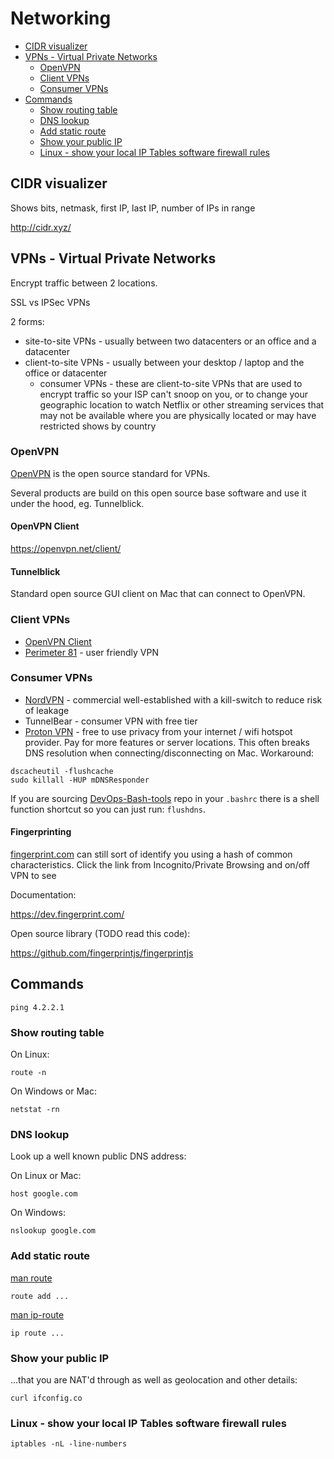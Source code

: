 # Networking

<!-- INDEX_START -->

- [CIDR visualizer](#cidr-visualizer)
- [VPNs - Virtual Private Networks](#vpns---virtual-private-networks)
  - [OpenVPN](#openvpn)
  - [Client VPNs](#client-vpns)
  - [Consumer VPNs](#consumer-vpns)
- [Commands](#commands)
  - [Show routing table](#show-routing-table)
  - [DNS lookup](#dns-lookup)
  - [Add static route](#add-static-route)
  - [Show your public IP](#show-your-public-ip)
  - [Linux - show your local IP Tables software firewall rules](#linux---show-your-local-ip-tables-software-firewall-rules)

<!-- INDEX_END -->

## CIDR visualizer

Shows bits, netmask, first IP, last IP, number of IPs in range

http://cidr.xyz/

## VPNs - Virtual Private Networks

Encrypt traffic between 2 locations.

SSL vs IPSec VPNs

2 forms:

- site-to-site VPNs - usually between two datacenters or an office and a datacenter
- client-to-site VPNs - usually between your desktop / laptop and the office or datacenter
  - consumer VPNs - these are client-to-site VPNs that are used to encrypt traffic so your ISP can't snoop on you, or to change your geographic location to watch Netflix or other streaming services that may not be available where you are physically located or may have restricted shows by country

### OpenVPN

[OpenVPN](https://openvpn.net/) is the open source standard for VPNs.

Several products are build on this open source base software and use it under the hood, eg. Tunnelblick.

#### OpenVPN Client

https://openvpn.net/client/

#### Tunnelblick

Standard open source GUI client on Mac that can connect to OpenVPN.

### Client VPNs

- [OpenVPN Client](https://openvpn.net/client/)
- [Perimeter 81](https://www.perimeter81.com/) - user friendly VPN

### Consumer VPNs

- [NordVPN](https://nordvpn.com/) - commercial well-established with a kill-switch to reduce risk of leakage
- TunnelBear - consumer VPN with free tier
- [Proton VPN](https://protonvpn.com/) - free to use privacy from your internet / wifi hotspot provider.
Pay for more features or server locations.
  This often breaks DNS resolution when connecting/disconnecting on Mac.
  Workaround:
```shell
dscacheutil -flushcache
sudo killall -HUP mDNSResponder
```
If you are sourcing [DevOps-Bash-tools](devops-bash-tools.md) repo in your `.bashrc` there is a shell function
shortcut so you can just run: `flushdns`.

#### Fingerprinting

[fingerprint.com](https://fingerprint.com/) can still sort of identify you using a hash of common characteristics.
Click the link from Incognito/Private Browsing and on/off VPN to see

Documentation:

https://dev.fingerprint.com/

Open source library (TODO read this code):

https://github.com/fingerprintjs/fingerprintjs

## Commands

```shell
ping 4.2.2.1
```

### Show routing table

On Linux:

```shell
route -n
```

On Windows or Mac:

```shell
netstat -rn
```

### DNS lookup

Look up a well known public DNS address:

On Linux or Mac:

```shell
host google.com
```

On Windows:

```shell
nslookup google.com
```

### Add static route

[man route](https://linux.die.net/man/8/route)

```shell
route add ...
```

[man ip-route](https://man7.org/linux/man-pages/man8/ip-route.8.html)

```shell
ip route ...
```

### Show your public IP

...that you are NAT'd through as well as geolocation and other details:

```shell
curl ifconfig.co
```

### Linux - show your local IP Tables software firewall rules

```shell
iptables -nL -line-numbers
```
